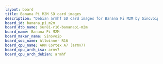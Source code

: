 ```yaml
---
layout: board
title: Banana Pi M2M SD card images
description: "Debian armhf SD card images for Banana Pi M2M by Sinovoip, SoC: Allwinner R16, CPU ISA: armv7"
board_id: banana_pi_m2m
board_dtb_name: sun8i-r16-bananapi-m2m
board_name: Banana Pi M2M
board_maker_name: Sinovoip
board_soc_name: Allwinner R16
board_cpu_name: ARM Cortex A7 (armv7)
board_cpu_arch_isa: armv7
board_cpu_arch_debian: armhf
---
```

